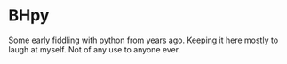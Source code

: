 # BHpy
Some early fiddling with python from years ago. Keeping it here mostly to laugh at myself. Not of any use to anyone ever. 
